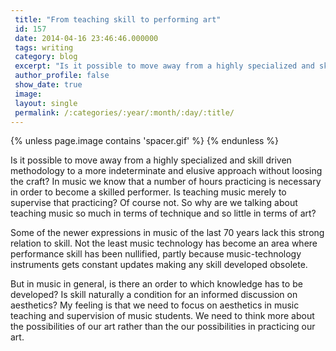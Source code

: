 ```yaml
---
 title: "From teaching skill to performing art"
 id: 157
 date: 2014-04-16 23:46:46.000000
 tags: writing
 category: blog
 excerpt: "Is it possible to move away from a highly specialized and skill driven methodology to a more indeterminate and elusive approach without loosing the craft?  In music we know that a number of hours prac..."
 author_profile: false
 show_date: true
 image: 
 layout: single
 permalink: /:categories/:year/:month/:day/:title/
---
```

{% unless page.image contains 'spacer.gif' %}
{% endunless %}

Is it possible to move away from a highly specialized and skill driven methodology to a more indeterminate and elusive approach without loosing the craft?  In music we know that a number of hours practicing is necessary in order to become a skilled performer. Is teaching music merely to supervise that practicing? Of course not. So why are we talking about teaching music so much in terms of technique and so little in terms of art?

Some of the newer expressions in music of the last 70 years lack this strong relation to skill. Not the least music technology has become an area where performance skill has been nullified, partly because music-technology instruments gets constant updates making any skill developed obsolete. 

But in music in general, is there an order to which knowledge has to be developed? Is skill naturally a condition for an informed discussion on aesthetics? My feeling is that we need to focus on aesthetics in music teaching and supervision of music students. We need to think more about the possibilities of our art rather than the our possibilities in practicing our art.
